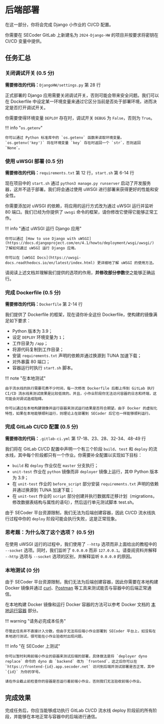 # 后端部署

在这一部分，你将会完成 Django 小作业的 CI/CD 配置。

你需要在 SECoder GitLab 上新建名为 `2024-Django-HW` 的项目并按要求将密钥在 CI/CD 变量中提供。

## 任务汇总

### 关闭调试开关 (0.5 分)

**需要修改的代码：**`DjangoHW/settings.py` 第 28 行

正式部署的 Django 应用需要关闭调试开关，否则可能会带来安全问题。我们可以在 Dockerfile 中设定某一环境变量来通过它区分当前是否处于部署环境，进而决定是否打开调试开关。

你需要使得环境变量 `DEPLOY` 存在时，调试开关 `DEBUG` 为 `False`，否则为 `True`。

!!! info "`os.getenv`"

    你可以通过 Python 标准库中的 `os.getenv` 函数来读取环境变量。`os.getenv('key')` 将在环境变量 `key` 存在时返回一个 `str`，否则返回 `None`。

### 使用 uWSGI 部署 (0.5 分)

**需要修改的代码：**`requirements.txt` 第 12 行，`start.sh` 第 6-14 行

现在项目中的 `start.sh` 通过 `python3 manage.py runserver` 启动了开发服务器，这并不适于部署。我们将会通过使用 uWSGI 进行部署来获得更好的性能和安全性。

你需要添加对 uWSGI 的依赖，将应用的运行方式改为通过 uWSGI 运行并监听 80 端口。我们已经为你提供了 `uwsgi` 命令的框架，请你修改它使得它能够正常工作。

!!! info "通过 uWSGI 运行 Django 应用"

    你可以通过 [How to use Django with uWSGI](https://docs.djangoproject.com/en/4.1/howto/deployment/wsgi/uwsgi/) 了解如何通过 uWSGI 运行 Django 应用。

    你可以在 [uWSGI Docs](https://uwsgi-docs.readthedocs.io/en/latest/index.html) 更详细地了解 uWSGI 的使用方法。

请阅读上述文档并理解我们提供的选项的作用，**并修改部分参数**使之能够正确运行。

### 完成 Dockerfile (0.5 分)

**需要修改的代码：**`Dockerfile` 第 2-14 行

我们提供了 Dockerfile 的框架，现在请你补全这份 Dockerfile，使构建的镜像满足如下要求：

- Python 版本为 3.9；
- 设定 `DEPLOY` 环境变量为 `1`；
- 工作目录为 `/app`；
- 将源代码复制到工作目录；
- 安装 `requirements.txt` 声明的依赖并通过换源到 TUNA 加速下载；
- 对外暴露 80 端口；
- 容器运行时执行 `start.sh` 脚本。

!!! note "在本地测试"

    由于流水线的执行需要花费不少时间，每一次修改 Dockerfile 后都上传到 GitLab 执行 CI/CD 流水线来测试效果是比较低效的。并且，小作业阶段你无法访问容器的日志和终端，这可能会对调试造成阻碍。
    
    你可以通过在本地构建镜像并运行容器来测试运行结果是否符合期望。由于 Docker 的虚拟化特性，如果在本地能够顺利运行，则理论上在部署到 SECoder 后它也一样能够顺利运行。

### 完成 GitLab CI/CD 配置 (0.5 分)

**需要修改的代码：**`.gitlab-ci.yml` 第 17-18、23、28、32-34、48-49 行

我们将在 GitLab CI/CD 配置中声明一个有三个阶段 `build`、`test` 和 `deploy` 的流水线，其中每个阶段都只有一个作业。你需要补全配置以实现如下目标：

- `build` 和 `deploy` 作业仅在 `master` 分支执行；
- `unit-test` 作业在 `python` 镜像而非 `deployer` 镜像上运行，其中 Python 版本为 3.9；
- 在 `unit-test` 作业的 `before_script` 部分安装 `requirements.txt` 声明的依赖并通过换源到 TUNA 加速下载；
- 在 `unit-test` 作业的 `script` 部分创建并执行数据库迁移计划（migrations，修改数据表结构与属性的语句），然后运行单元测试脚本 test.sh。

由于 SECoder 平台资源限制，我们无法为后端创建容器，因此 CI/CD 流水线执行过程中你的 `deploy` 阶段可能会执行失败，这是正常现象。

### 思考题：为什么改了这个选项？ (0.5 分)

在使用 uWSGI 运行的过程中，我们使用了 `--http` 选项而非上面给出的教程中的 `--socket` 选项。同时，我们监听了 `0.0.0.0` 而非 `127.0.0.1`。请查阅资料并解释 `--http` 选项与 `--socket` 选项的区别，并解释监听 `0.0.0.0` 的原因。

### 本地测试 (0 分)

由于 SECoder 平台资源限制，我们无法为后端创建容器，因此你需要在本地构建 Docker 镜像并通过 [curl](https://curl.se)、[Postman](https://www.postman.com) 等工具来测试能否与容器中的后端正常通信。

在本地构建 Docker 镜像和运行 Docker 容器的方法可以参考 Docker 文档的 [本地运行容器](../../../deploy/docker#_2) 部分。

!!! warning "请务必完成本任务"

    尽管此任务并不直接计入分数，但由于无法将后端小作业部署到 SECoder 平台上，如没有在本地进行测试，很可能在小作业验收时出现问题。

!!! info "在 SECoder 上测试"

    你可以暂时利用前端小作业的容器来测试后端的部署，具体做法是将 `deployer dyno replace` 命令的 dyno 由 `backend` 改为 `frontend`，这之后你可以在 `https://frontend-{id}.app.secoder.net` 访问到后端并测试部署是否正常，其中 `{id}` 为你的学号。

    请在作业截止前检查你的容器是否运行着前端小作业，否则我们无法验收前端小作业。

## 完成效果

完成任务后，你应当能够成功执行 GitLab CI/CD 流水线 deploy 阶段前的所有阶段，并能够在本地正常与容器中的后端进行通信。
